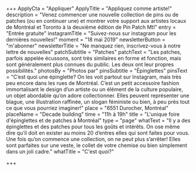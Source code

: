 +++
ApplyCta = "Appliquer"
ApplyTitle = "Appliquez comme artiste!"
description = "Venez commencer une nouvelle collection de pins ou de patches (ou en continuer une) et montrer votre support aux artistes locaux de Montréal et Toronto à la deuxième édition de Pin Patch Mtl"
entry = "Entrée gratuite"
instagramTitle = "Suivez-nous sur instagram pour les dernières nouvelles!"
moment = "18 mai 2019"
newsletterButton = "m'abonner"
newsletterTitle = "Ne manquez rien, inscrivez-vous à notre lettre de nouvelles"
patchSubtitle = "Patches"
patchText = "Les patches, parfois appelée écussons, sont très similaires en forme et fonction, mais sont généralement plus connues du public. Les deux ont leur propres possibilités."
photosBy = "Photos par"
pinsSubtitle = "Épinglettes"
pinsText = "C’est quoi une épinglette? On les voit partout sur Instagram, mais très peu encore dans les rues de Montréal. C’est un petit accessoire fashion immortalisant le design d’un artiste ou un élément de la culture populaire, un objet abordable qu’on adore collectionner. Elles peuvent représenter une blague, une illustration raffinée, un slogan féministe ou bien, à peu près tout ce que vous pourriez imaginer!"
place = "6551 Durocher, Montréal"
placeName = "Decade building"
time = "11h à 19h"
title = "L'unique foire d'épinglettes et de patches à Montréal"
type = "page"
whatText = "Il y a des épinglettes et des patches pour tous les goûts et intérêts. On ose même dire qu’il doit en exister au moins 20 d’entres elles qui sont faites pour vous. Une fois qu’on commence une collection, on ne peut plus s’arrêter! Elles sont parfaites sur une veste, le collet de votre chemise ou bien simplement dans un joli cadre."
whatTitle = "C'est quoi?"

+++
